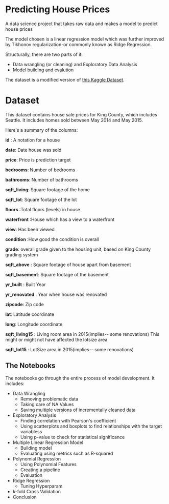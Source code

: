 # Predicting House Prices

A data science project that takes raw data and makes a model to predict house prices 

The model chosen is a linear regression model which was further improved by Tikhonov regularization-or commonly known as Ridge Regression. 

Structurally, there are two parts of it:
* Data wrangling (or cleaning) and Exploratory Data Analysis
* Model building and evalution

The dataset is a modified version of [this Kaggle Dataset](https://www.kaggle.com/harlfoxem/housesalesprediction). 

# Dataset

This dataset contains house sale prices for King County, which includes Seattle. It includes homes sold between May 2014 and May 2015.

Here's a summary of the columns:

__id__ : A notation for a house

__date__: Date house was sold

__price__: Price is prediction target

__bedrooms__: Number of bedrooms

__bathrooms__: Number of bathrooms

__sqft_living__: Square footage of the home

__sqft_lot__: Square footage of the lot

__floors__ :Total floors (levels) in house

__waterfront__ :House which has a view to a waterfront

__view__: Has been viewed

__condition__ :How good the condition is overall

__grade__: overall grade given to the housing unit, based on King County grading system

__sqft_above__ : Square footage of house apart from basement

__sqft_basement__: Square footage of the basement

__yr_built__ : Built Year

__yr_renovated__ : Year when house was renovated

__zipcode__: Zip code

__lat__: Latitude coordinate

__long__: Longitude coordinate

__sqft_living15__ : Living room area in 2015(implies-- some renovations) This might or might not have affected the lotsize area

__sqft_lot15__ : LotSize area in 2015(implies-- some renovations)

## The Notebooks
The notebooks go through the entire process of model development. It includes: 
* Data Wrangling
    - Removing problematic data
    - Taking care of NA Values
    - Saving multiple versions of incrementally cleaned data
* Exploratory Analysis
    - Finding correlation with Pearson's coefficient
    - Using scatterplots and boxplots to find relationships with the target variabless
    - Using p-value to check for statistical significance
* Multiple Linear Regression Model
    - Building model
    - Evaluating using metrics such as R-squared
* Polynomial Regression
    - Using Polynomial Features
    - Creating a pipeline
    - Evaluation
* Ridge Regression
    - Tuning Hyperparam 
* k-fold Cross Validation
* Conclusion
